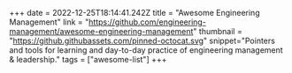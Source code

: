 +++
date = 2022-12-25T18:14:41.242Z
title = "Awesome Engineering Management"
link = "https://github.com/engineering-management/awesome-engineering-management"
thumbnail = "https://github.githubassets.com/pinned-octocat.svg"
snippet="Pointers and tools for learning and day-to-day practice of engineering management & leadership."
tags = ["awesome-list"]
+++
